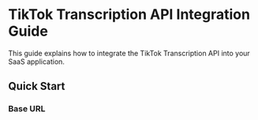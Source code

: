 # TikTok Transcription API Integration Guide

This guide explains how to integrate the TikTok Transcription API into your SaaS application.

## Quick Start

### Base URL 